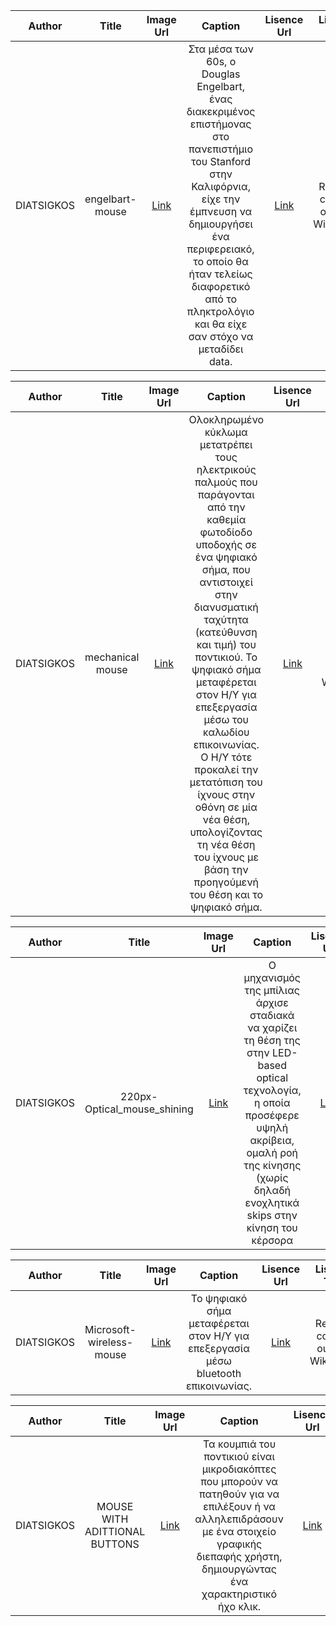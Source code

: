
| Author |  Title | Image Url|Caption |Lisence Url|Lisence Text|Categories|Tags|
| :---:  |  :---: | :---:    |:---:    |:---:      |:---:       |:---:     |:---:|
| DIATSIGKOS|  engelbart-mouse |[Link](https://raw.githubusercontent.com/DIATSIGK/gr/gh-pages/images/300px-Souris_ordinateur-thumb.png)|Στα μέσα των 60s, o Douglas Engelbart, ένας διακεκριμένος επιστήμονας στο πανεπιστήμιο του Stanford στην Καλιφόρνια, είχε την έμπνευση να δημιουργήσει ένα περιφερειακό, το οποίο θα ήταν τελείως διαφορετικό από το πληκτρολόγιο και θα είχε σαν στόχο να μεταδίδει data.|[Link](https://en.wikipedia.org/wiki/Douglas_Engelbart#/media/File:SRI_Computer_Mouse.jpg)|Reusing content outside Wikimedia|archetypes|Stanford|

| Author |  Title | Image Url|Caption |Lisence Url|Lisence Text|Categories|Tags|
| :---:  |  :---: | :---:    |:---:    |:---:      |:---:       |:---:     |:---:|
| DIATSIGKOS|  mechanical mouse |[Link](https://github.com/DIATSIGK/gr/blob/gh-pages/images/300px-Souris_ordinateur-thumb.png)|Oλοκληρωμένο κύκλωμα μετατρέπει τους ηλεκτρικούς παλμούς που παράγονται από την καθεμία φωτοδίοδο υποδοχής σε ένα ψηφιακό σήμα, που αντιστοιχεί στην διανυσματική ταχύτητα (κατεύθυνση και τιμή) του ποντικιού. Το ψηφιακό σήμα μεταφέρεται στον Η/Υ για επεξεργασία μέσω του καλωδίου επικοινωνίας. Ο Η/Υ τότε προκαλεί την μετατόπιση του ίχνους στην οθόνη σε μία νέα θέση, υπολογίζοντας τη νέα θέση του ίχνους με βάση την προηγούμενή του θέση και το ψηφιακό σήμα.|[Link](https://upload.wikimedia.org/wikipedia/commons/thumb/8/8c/Optical_mouse_shining.jpg/440px-Optical_mouse_shining.jpg)|Reusing content outside Wikimedia|periferiaka|P.C|



| Author |  Title | Image Url|Caption |Lisence Url|Lisence Text|Categories|Tags|
| :---:  |  :---: | :---:    |:---:    |:---:      |:---:       |:---:     |:---:|
| DIATSIGKOS|  220px-Optical_mouse_shining | [Link](https://raw.githubusercontent.com/DIATSIGK/gr/gh-pages/images/220px-Optical_mouse_shining-thumb.jpg)|Ο μηχανισμός της μπίλιας άρχισε σταδιακά να χαρίζει τη θέση της στην LED-based optical τεχνολογία, η οποία προσέφερε υψηλή ακρίβεια, ομαλή ροή της κίνησης (χωρίς δηλαδή ενοχλητικά skips στην κίνηση του κέρσορα |[Link](https://upload.wikimedia.org/wikipedia/commons/thumb/8/8c/Optical_mouse_shining.jpg/440px-Optical_mouse_shining.jpg)|Reusing content outside Wikimedia|periferiaka|P.C|




| Author |  Title | Image Url|Caption |Lisence Url|Lisence Text|Categories|Tags|
| :---:  |  :---: | :---:    |:---:    |:---:      |:---:       |:---:     |:---:|
| DIATSIGKOS|  Microsoft-wireless-mouse | [Link](https://raw.githubusercontent.com/DIATSIGK/gr/gh-pages/images/640px-Microsoft-wireless-mouse.jpg)|Το ψηφιακό σήμα μεταφέρεται στον Η/Υ για επεξεργασία μέσω bluetooth επικοινωνίας.|[Link](https://en.wikipedia.org/wiki/Optical_mouse#/media/File:Microsoft-wireless-mouse.jpg)|Reusing content outside Wikimedia|Optical mouse|LED optical mouse|



| Author |  Title | Image Url|Caption |Lisence Url|Lisence Text|Categories|Tags|
| :---:  |  :---: | :---:    |:---:    |:---:      |:---:       |:---:     |:---:|
| DIATSIGKOS|  MOUSE WITH ADITTIONAL BUTTONS | [Link](https://raw.githubusercontent.com/DIATSIGK/gr/gh-pages/images/220px-Razer_Naga_2014_MMO_Gaming_Mouse_(14714867599).jpg)|Τα κουμπιά του ποντικιού είναι μικροδιακόπτες που μπορούν να πατηθούν για να επιλέξουν ή να αλληλεπιδράσουν με ένα στοιχείο γραφικής διεπαφής χρήστη, δημιουργώντας ένα χαρακτηριστικό ήχο κλικ.|[Link](https://en.wikipedia.org/wiki/File:Razer_Naga_2014_MMO_Gaming_Mouse_(14714867599).jpg)|Simplified Pixabay License|Mouse button|gaming mouse|

